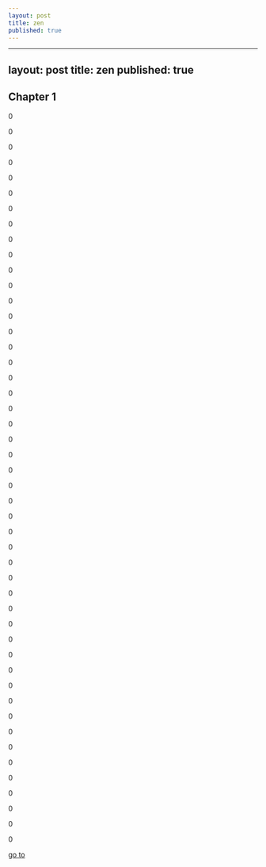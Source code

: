 ```yaml
---
layout: post
title: zen
published: true
---
```


---
layout: post
title: zen
published: true
---
  
  
## Chapter 1
  
  
  
 0
 
 0
 
 0
 
 0
 
 0
 
 0
 
 0
 
 0
 
 0
 
 0
 
 0
 
 0
 
 0
 
 0
 
 0
 
 0
 
 0
 
 0
 
 0
 
 0
 
 0
 
 0
 
 0
 
 0
 
 
 
 0
 
 0
 
 0
 
 0
 
 0
 
 0
 
 0
 
 0
 
 0
 
 0
 
 0
 
 0
 
 0
 
 0
 
 0
 
 0
 
 0
 
 0
 
 0
 
 0
 
 0
 
 0
 
 0
 
 0
 
 
 [go to](#chapter-1)